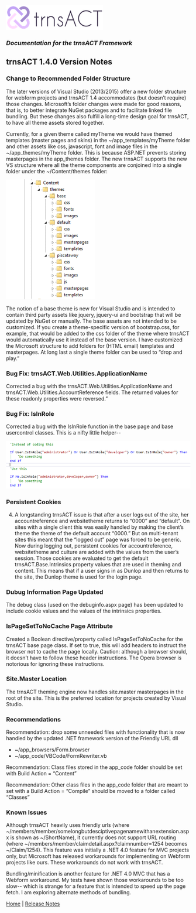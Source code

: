 ![Logo](../img/logo_default.png)  

### *Documentation for the trnsACT Framework*

## trnsACT 1.4.0 Version Notes

### Change to Recommended Folder Structure

The later versions of Visual Studio (2013/2015) offer a new folder structure for webform projects and trnsACT 1.4 accommodates (but doesn’t require) those changes. Microsoft’s folder changes were made for good reasons, that is, to better integrate NuGet packages and to facilitate linked file bundling. But these changes also fulfill a long-time design goal for trnsACT, to have all theme assets stored together. 

Currently, for a given theme called myTheme we would have themed templates (master pages and skins) in the ~/app_templates/myTheme folder and other assets like css, javascript, font and image files in the ~/app_themes/myTheme folder. This is because ASP.NET prevents storing masterpages in the app_themes folder. The new trnsACT supports the new VS structure where all the theme components are conjoined into a single folder under the ~/Content/themes folder:
 
![Folders](../img/folderstructure.png)

The notion of a base theme is new for Visual Studio and is intended to contain third party assets like jquery, jquery-ui and bootstrap that will be updated by NuGet or manually. The base assets are not intended to be customized. If you create a theme-specific version of bootstrap.css,  for example, that would be added to the css folder of the theme where trnsACT would automatically use it instead of the base version. I have customized the Microsoft structure to add folders for (HTML email) templates and masterpages. At long last a single theme folder can be used to “drop and play.” 

### Bug Fix: trnsACT.Web.Utilities.ApplicationName

Corrected a bug with the trnsACT.Web.Utilities.ApplicationName and trnsACT.Web.Utilities.AccountReference fields. The returned values for these readonly properties were reversed.”

### Bug Fix: IsInRole

Corrected a bug with the IsInRole function in the base page and base usercontrol classes. This is a nifty little helper-- 

 ![ISInRole](../img/ISInRole.png)

### Persistent Cookies

4.	A longstanding trnsACT issue is that after a user logs out of the site, her accountreference and websitetheme returns to “0000” and “default”. On sites with a single client this was easily handled by making the client’s theme the theme of the default account “0000.” But on multi-tenant sites this meant that the “logged out” page was forced to be generic. Now during logging out, persistent cookies for accountreference, websitetheme and culture are added with the values from the user’s session. Those cookies are evaluated to get the default  trnsACT.Base.Intrinsics property values that are used in theming and content. This means that if a user signs in as Dunlop and then returns to the site, the Dunlop theme is used for the login page.

### Dubug Information Page Updated

The debug class (used on the debuginfo.aspx page) has been updated to include cookie values and the values of the intrinsics properties.

### IsPageSetToNoCache Page Attribute

Created a Boolean directive/property called IsPageSetToNoCache for the trnsACT base page class. If set to true, this will add headers to instruct the browser not to cache the page locally. Caution: although a browser should, it doesn’t have to follow these header instructions. The Opera browser is notorious for ignoring these instructions. 

### Site.Master Location

The trnsACT theming engine now handles site.master masterpages in the root of the site. This is the preferred location for projects created by Visual Studio.

### Recommendations

Recommendation: drop some unneeded files with functionality that is now handled by the updated .NET framework version of the Friendly URL dll
*	~/app_browsers/Form.browser
*	~/app_code/VBCode/FormRewriter.vb

Recommendation: Class files stored in the app_code folder should be set with Build Action = “Content”

Recommendation: Other class files in the app_code folder that are meant to set with a Build Action = “Compile” should be moved to a folder called “Classes”

### Known Issues

Although trnsACT heavily uses friendly urls (where ~/members/member/somelongbutdesciptivepagenamewithanextension.aspx is shown as ~/ShortName), it currently does not support URL routing (where ~/members/member/claimdetail.aspx?claimnumber=1254 becomes ~/Claim/1254). This feature was initially a .NET 4.0 feature for MVC projects only, but Microsoft has released workarounds for implementing on Webform projects like ours. These workarounds do not work with trnsACT. 

Bundling/minification is another feature for .NET 4.0 MVC that has a Webform workaround. My tests have shown those workarounds to be too slow-- which is strange for a feature that is intended to speed up the page fetch. I am exploring alternate methods of bundling. 


[Home](../README.md) | [Release Notes](releasenotes.md)